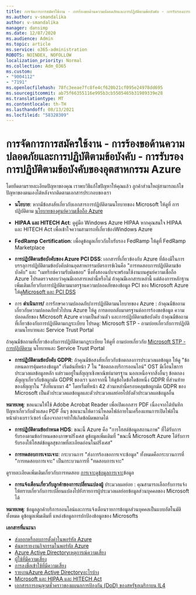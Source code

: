 ```yaml
---
title: การจัดการการสมัครใช้งาน - การร้องขอด้านความปลอดภัยและการปฏิบัติตามข้อบังคับ - การรับรองการปฏิบัติตามข้อบังคับของอุตสาหกรรม Azure
ms.author: v-smandalika
author: v-smandalika
manager: dansimp
ms.date: 12/07/2020
ms.audience: Admin
ms.topic: article
ms.service: o365-administration
ROBOTS: NOINDEX, NOFOLLOW
localization_priority: Normal
ms.collection: Adm_O365
ms.custom:
- "9004112"
- "7191"
ms.openlocfilehash: 78fc3eeae7fc8fe4cf620b21cf095e24978dd695
ms.sourcegitcommit: ab75f66355116e995b3cb5505465b31989339e28
ms.translationtype: MT
ms.contentlocale: th-TH
ms.lasthandoff: 08/13/2021
ms.locfileid: "58328309"
---
```

# <a name="subscription-management---security-and-compliance-requests---azure-industry-compliance-accreditation"></a>การจัดการการสมัครใช้งาน - การร้องขอด้านความปลอดภัยและการปฏิบัติตามข้อบังคับ - การรับรองการปฏิบัติตามข้อบังคับของอุตสาหกรรม Azure

โดยยึดตามรายละเอียดปัญหาของคุณ เราพบวิธีแก้ไขปัญหาให้คุณแล้ว ลูกค้าส่วนใหญ่สามารถแก้ไขปัญหาของตนเองได้หลังจากติดตามเอกสารประกอบของเรา

- **นโยบาย**: หากมีข้อสงสัยเกี่ยวกับเอกสารการปฏิบัติตามนโยบายของ Microsoft ให้ดูที่ การปฏิบัติตาม [นโยบายของศูนย์ความเชื่อถือ Azure](https://docs.microsoft.com/compliance/regulatory/offering-SOC)

- **HIPAA และ HITECH Act**: ดูคู่มือ Windows Azure HIPAA หากคุณสนใจ HIPAA และ HITECH Act เพื่อเข้าใจความสามารถที่เกี่ยวข้องWindows Azure

- **FedRamp Certification**: เพื่อดูข้อมูลเกี่ยวกับใบรับรอง FedRamp ให้ดูที่ FedRamp Marketplace

- **การปฏิบัติตามข้อบังคับของ Azure PCI DSS**: เอกสารที่เกี่ยวข้องกับ Azure ที่ต้องมีในการบรรลุการปฏิบัติตามข้อบังคับด้านอุตสาหกรรมบัตรการช้เงินคือ "การทดสอบการปฏิบัติตามข้อบังคับ" และ "เมทริกซ์ความรับผิดชอบ" ซึ่งทั้งสองฉบับจะพร้อมใช้งานบนศูนย์ความเชื่อถือ Azure โปรดตรวจสอบว่าคุณมีเอกสารเหล่านี้หรือไม่ ถ้าคุณมีเอกสารเหล่านี้ แต่ต้องการหลักฐานเพิ่มเติมเกี่ยวกับการปฏิบัติตามมาตรฐานความปลอดภัยของข้อมูล PCI ของ Microsoft Azure ให้ดู[Microsoft และ PCI DSS](https://docs.microsoft.com/compliance/regulatory/offering-PCI-DSS)

- การ **ดําเนินการ/** การรักษาความปลอดภัย/การปฏิบัติตามนโยบายของ Azure : ถ้าคุณมีข้อถามเกี่ยวกับความปลอดภัยทั่วไปบน Azure ให้ดู การตอบกลับมาตรฐานต่อการร้องขอข้อมูล ความปลอดภัยของ Microsoft Azure ความเป็นส่วนตัว และการปฏิบัติตามข้อบังคับ ถ้าคุณมีข้อถามที่เกี่ยวข้องกับการปฏิบัติตามกฎระเบียบ โปรดดู: Microsoft STP - ถามบ่อยเกี่ยวกับการปฏิบัติตามนโยบายและ Service Trust Portal

ถ้าคุณมีข้อถามที่เกี่ยวข้องกับการปฏิบัติตามกฎระเบียบ ให้ดูที่ ถามบ่อยเกี่ยวกับ [Microsoft STP - การปฏิบัติตาม](https://www.microsoft.com/trust-center/compliance/compliance-overview) นโยบายและ Service Trust Portal

- **การปฏิบัติตามข้อบังคับ GDPR**: ถ้าคุณมีข้อสงสัยเกี่ยวกับข้อตกลงการประมวลผลข้อมูล ให้ดู "ข้อกหนดการคุ้มครองข้อมูล" เริ่มต้นที่หน้า 7 ใน "ข้อตกลงบริการออนไลน์" OST มีเงื่อนไขการประมวลผลข้อมูลหลัก แต่รวมอยู่ในสัญญาเชิงพาณิชย์มาตรฐาน นอกเหนือจากสิ่งอื่นๆ ข้อตกลงสัญญาเกี่ยวกับข้อผูกมัด GDPR ของเรา นอกจากนี้ ให้ดูข้อใดข้อใดข้อหนึ่ง GDPR ที่ส่วนท้ายของสัญญาใน "สิ่งที่แนบมา 4" โดยเริ่มที่หน้า 42 ส่วนเหล่านี้ครอบคลุมข้อผูกมัด GDPR ของ Microsoft เป็นตัวประมวลผลข้อมูลและตัวประมวลผลย่อยไปยังตัวประมวลผลข้อมูลอื่น

**หมายเหตุ**: ขอแนะนให้ใช้ Adobe Acrobat Reader เพื่อเปิดเอกสาร PDF เนื่องจากได้บันทึกปัญหาเกี่ยวกับตัวแสดง PDF อื่นๆ ขอแนะนให้ดาวน์โหลดไฟล์ภายในเครื่องแทนการเปิดไฟล์ในหน้าต่างเบราว์เซอร์ เนื่องจากอาจทําให้เกิดข้อผิดพลาดได้

- **การปฏิบัติตามข้อกําหนด HDS**: ขณะนี้ Azure คือ "การโฮสต์ข้อมูลสถานภาพ" ที่ได้รับการรับรองตามข้อกําหนดของภาษาฝรั่งเศส ดูข้อมูลเพิ่มเติมที่ "ขณะนี้ Microsoft Azure ได้รับการรับรองให้โฮสต์ข้อมูลสุขภาพที่ละเอียดอ่อนในฝรั่งเศส"

- **การทดสอบการเจาะเจาะ**: กระบวนการ "ส่งการร้องขอการเจาะข้อมูล" ทั้งหมดคือกระบวนการที่ "การทดสอบการเจาะ" เป็นกระบวนการที่ "ทดสอบการเจาะ"

ดูรายละเอียดเพิ่มเติมเกี่ยวกับการทดสอบ [การเจาะดูข้อมูลการเจาะ](https://docs.microsoft.com/azure/security/fundamentals/pen-testing)ข้อมูล

- **การแจ้งเตือนเกี่ยวกับลูกค้าของการเปลี่ยนแปลงผู้** ประมวลผลย่อย : คุณสามารถเลือกรับการแจ้งให้ทราบเกี่ยวกับการเปลี่ยนแปลงไปยังรายการผู้ประมวลผลย่อยข้อมูลส่วนบุคคลของ Microsoft ได้

**หมายเหตุ**: ข้อมูลลูกค้าบริการออนไลน์และการแจ้งเตือนรายการข้อมูลส่วนบุคคลเป็นแบบอัตโนมัติทั้งหมด ดูข้อมูลเพิ่มเติมที่ แหล่งข้อมูลการปกป้องข้อมูลของ Microsofts

**เอกสารที่แนะนา**

- [ส่งออกหรือลบการตั้งค่าในพอร์ทัล Azure](https://docs.microsoft.com/azure/azure-portal/set-preferences)
- [ค้นหารายงานกิจกรรมในพอร์ทัล Azure](https://docs.microsoft.com/azure/active-directory/reports-monitoring/howto-find-activity-reports)
- [Azure Active Directoryเหตุการณ์ความเสี่ยง](https://docs.microsoft.com/azure/active-directory/identity-protection/overview-identity-protection)
- [ผู้ใช้ที่มีความเสี่ยง](https://docs.microsoft.com/azure/active-directory/identity-protection/overview-identity-protection)
- [การลงชื่อเข้าใช้ที่มีความเสี่ยง](https://docs.microsoft.com/azure/active-directory/identity-protection/overview-identity-protection)
- [รายงานAzure Active Directoryอะไรบ้าง](https://docs.microsoft.com/azure/active-directory/reports-monitoring/overview-reports)
- [Microsoft และ HIPAA และ HITECH Act](https://docs.microsoft.com/compliance/regulatory/offering-hipaa-hitech)
- [เอกสารการอนุญาตชั่วคราวของแผนกการป้องกัน (DoD) ของสหรัฐอเมริกาบน IL4](https://docs.microsoft.com/compliance/regulatory/offering-DoD-DISA-L2-L4-L5)













